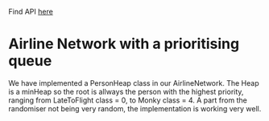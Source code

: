 Find API [here](https://rawgit.com/cphbus-algorithms/airport-template/master/target/site/apidocs/index.html)

# Airline Network with a prioritising queue

We have implemented a PersonHeap class in our AirlineNetwork.
The Heap is a minHeap so the root is allways the person with the highest priority, ranging from LateToFlight class = 0, to Monky class = 4.
A part from the randomiser not being very random, the implementation is working very well.
